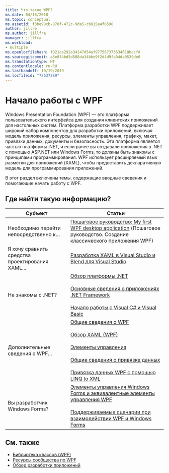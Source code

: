 ```yaml
---
title: Что такое WPF?
ms.date: 04/16/2018
ms.topic: conceptual
ms.assetid: f3be98cb-870f-472c-9da5-cb815e4f6598
author: jillre
ms.author: jillfra
manager: jillfra
ms.workload:
- multiple
ms.openlocfilehash: f921ce292e34147d54af977567373634610becfd
ms.sourcegitcommit: a8e8f4bd5d508da34bbe9f2d4d9fa94da0539de0
ms.translationtype: HT
ms.contentlocale: ru-RU
ms.lasthandoff: 10/19/2019
ms.locfileid: "72637289"
---
```

# <a name="get-started-with-wpf"></a>Начало работы с WPF

Windows Presentation Foundation (WPF) — это платформа пользовательского интерфейса для создания клиентских приложений для настольных систем. Платформа разработки WPF поддерживает широкий набор компонентов для разработки приложений, включая модель приложения, ресурсы, элементы управления, графику, макет, привязки данных, документы и безопасность. Эта платформа является частью платформы .NET, и если ранее вы создавали приложения в .NET с помощью ASP.NET или Windows Forms, то должны быть знакомы с принципами программирования. WPF использует расширяемый язык разметки для приложений (XAML), чтобы предоставить декларативную модель для программирования приложений.

В этот раздел включены темы, содержащие вводные сведения и помогающие начать работу с WPF.

## <a name="where-should-i-start"></a>Где найти такую информацию?

|Субъект|Статьи|
|-|-|
|Необходимо перейти непосредственно к…|[Пошаговое руководство: My first WPF desktop application](/dotnet/framework/wpf/getting-started/walkthrough-my-first-wpf-desktop-application) (Пошаговое руководство. Создание классического приложения WPF)|
|Я хочу сравнить средства проектирования XAML...|[Разработка XAML в Visual Studio и Blend для Visual Studio](../designers/designing-xaml-in-visual-studio.md)|
|Не знакомы с .NET?|[Обзор платформы .NET](/dotnet/framework/get-started/overview)<br /><br /> [Основные сведения о приложениях .NET Framework](/dotnet/standard/application-essentials)<br /><br /> [Начало работы с Visual C# и Visual Basic](../ide/quickstart-visual-basic-console.md)|
|Дополнительные сведения о WPF...|[Общие сведения о WPF](../designers/introduction-to-wpf.md)<br /><br /> [Обзор XAML (WPF)](/dotnet/framework/wpf/advanced/xaml-overview-wpf)<br /><br /> [Элементы управления](/dotnet/framework/wpf/controls/)<br /><br /> [Общие сведения о привязке данных](/dotnet/framework/wpf/data/data-binding-overview)<br /><br /> [Привязка данных WPF с помощью LINQ to XML](../designers/wpf-data-binding-with-linq-to-xml-overview.md)|
|Вы разработчик Windows Forms?|[Элементы управления Windows Forms и эквивалентные элементы управления WPF](/dotnet/framework/wpf/advanced/windows-forms-controls-and-equivalent-wpf-controls)<br /><br /> [Поддерживаемые сценарии при взаимодействии WPF и Windows Forms](/dotnet/framework/wpf/advanced/wpf-and-windows-forms-interoperation)|

## <a name="see-also"></a>См. также

- [Библиотека классов (WPF)](/dotnet/framework/wpf/class-library-wpf)
- [Ресурсы сообщества по WPF](/dotnet/framework/wpf/getting-started/community-feedback)
- [Обзор разработки приложений](/dotnet/framework/wpf/app-development/index)
